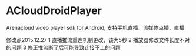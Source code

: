 # ACloudDroidPlayer
Arenacloud video player sdk for Android, 支持手机直播、流媒体点播、直播

修改点2015.12.27
1 直播推流重连机制更改，该为5秒 
2 播放器修改文件长度不对的问题
3 修正推流断了后可能导致连接不上的问题 
